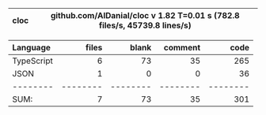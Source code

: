 
cloc|github.com/AlDanial/cloc v 1.82  T=0.01 s (782.8 files/s, 45739.8 lines/s)
--- | ---

Language|files|blank|comment|code
:-------|-------:|-------:|-------:|-------:
TypeScript|6|73|35|265
JSON|1|0|0|36
--------|--------|--------|--------|--------
SUM:|7|73|35|301
